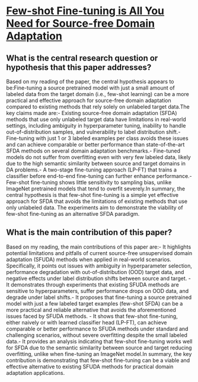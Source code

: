 # [Few-shot Fine-tuning is All You Need for Source-free Domain Adaptation](https://arxiv.org/abs/2304.00792)

## What is the central research question or hypothesis that this paper addresses?

Based on my reading of the paper, the central hypothesis appears to be:Fine-tuning a source pretrained model with just a small amount of labeled data from the target domain (i.e., few-shot learning) can be a more practical and effective approach for source-free domain adaptation compared to existing methods that rely solely on unlabeled target data.The key claims made are:- Existing source-free domain adaptation (SFDA) methods that use only unlabeled target data have limitations in real-world settings, including ambiguity in hyperparameter tuning, inability to handle out-of-distribution samples, and vulnerability to label distribution shift.- Fine-tuning with just 1 or 3 labeled examples per class avoids these issues and can achieve comparable or better performance than state-of-the-art SFDA methods on several domain adaptation benchmarks.- Fine-tuned models do not suffer from overfitting even with very few labeled data, likely due to the high semantic similarity between source and target domains in DA problems.- A two-stage fine-tuning approach (LP-FT) that trains a classifier before end-to-end fine-tuning can further enhance performance.- Few-shot fine-tuning shows little sensitivity to sampling bias, unlike ImageNet pretrained models that tend to overfit severely.In summary, the central hypothesis is that few-shot fine-tuning is a simple yet effective approach for SFDA that avoids the limitations of existing methods that use only unlabeled data. The experiments aim to demonstrate the viability of few-shot fine-tuning as an alternative SFDA paradigm.


## What is the main contribution of this paper?

Based on my reading, the main contributions of this paper are:- It highlights potential limitations and pitfalls of current source-free unsupervised domain adaptation (SFUDA) methods when applied in real-world scenarios. Specifically, it points out issues with ambiguity in hyperparameter selection, performance degradation with out-of-distribution (OOD) target data, and negative effects under label distribution shifts between source and target. - It demonstrates through experiments that existing SFUDA methods are sensitive to hyperparameters, suffer performance drops on OOD data, and degrade under label shifts.- It proposes that fine-tuning a source pretrained model with just a few labeled target examples (few-shot SFDA) can be a more practical and reliable alternative that avoids the aforementioned issues faced by SFUDA methods. - It shows that few-shot fine-tuning, either naively or with learned classifier head (LP-FT), can achieve comparable or better performance to SFUDA methods under standard and challenging scenarios, without severe overfitting despite the small labeled data.- It provides an analysis indicating that few-shot fine-tuning works well for SFDA due to the semantic similarity between source and target reducing overfitting, unlike when fine-tuning an ImageNet model.In summary, the key contribution is demonstrating that few-shot fine-tuning can be a viable and effective alternative to existing SFUDA methods for practical domain adaptation applications.
